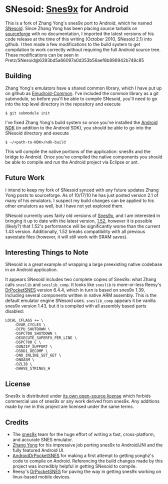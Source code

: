 SNesoid: [Snes9x][snes9x] for Android
===========================

This is a fork of Zhang Yong's snes9x port to Android, which he named [SNesoid][snesoid].  Since Zhang Yong has been placing source tarballs on [sourceforge](http://sourceforge.net/projects/androidemu/files/) with no documentation, I imported the latest versions of his code release at the time of this writing (October 2010, SNesoid 2.1) into github.  I then made a few modifications to the build system to get compilation to work correctly without requiring the full Android source tree. These modifications can be seen in Pretz/SNesoid@6393bd5a66097a0d353b56aef8b896942b748c85


Building
--------

Zhang Yong's emulators have a shared common library, which I have put up on github as [Emudroid-Common](http://github.com/Pretz/Emudroid-Common).  I've included the common library as a git submodule, so before you'll be able to compile SNesoid, you'll need to go into the top level directory in the repository and execute

    $ git submodule init

I've fixed Zhang Yong's build system so once you've installed the [Android NDK](http://developer.android.com/sdk/ndk/index.html) (in addition to the Android SDK), you should be able to go into the SNesoid directory and execute

    $ ~/<path-to-NDK>/ndk-build
    
This will compile the native portions of the application: snes9x and the bridge to Android.  Once you've compiled the native components you should be able to compile and run the Android project via Eclipse or ant.


Future Work
-----------

I intend to keep my fork of SNesoid synced with any future updates Zhang Yong posts to sourceforge.  As of 10/17/10 he has just posted version 2.1 of many of his emulators.  I suspect my build changes can be applied to his other emulators as well, but I have not yet explored them.

SNesoid currently uses fairly old versions of [Snes9x][snes9x], and I am interested in bringing it up to date with the latest version, [1.52](http://www.snes9x.com/phpbb2/viewtopic.php?t=4542), however it is possible (likely?) that 1.52's performance will be significantly worse than the current 1.43 version.  Additionally, 1.52 breaks compatibility with all previous savestate files (however, it will still work with SRAM saves).


Interesting Things to Note
--------------------------

SNesoid is a great example of wrapping a large preexisting native codebase in an Android application.

It appears SNesoid includes two complete copies of Snes9x: what Zhang calls `sneslib` and `sneslib_comp`.  It looks like `sneslib` is more-or-less Reesy's [DrPocketSNES][drpsnes] version 6.4.4, which in turn is based on snes9x 1.39, including several components written in native ARM assembly.  This is the default emulator engine SNesoid uses.  `sneslib_comp` appears it be vanilla snes9x version 1.43, but it is compiled with all assembly based parts disabled:

    LOCAL_CFLAGS += \
        -DVAR_CYCLES \
        -DCPU_SHUTDOWN \
        -DSPC700_SHUTDOWN \
        -DEXECUTE_SUPERFX_PER_LINE \
        -DSPC700_C \
        -DUNZIP_SUPPORT \
	    -DSDD1_DECOMP \
        -DNO_INLINE_SET_GET \
	    -DNOASM \
	    -DZLIB \
	    -DHAVE_STRINGS_H

License
-------

Snes9x is distributed under [its own open-source license](http://github.com/Pretz/SNesoid/blob/master/SNesoid/sneslib/snes9x.h#L21) which forbids commercial use of snes9x or any work derived from snes9x.  Any additions made by me in this project are licensed under the same terms.


Credits
-------

* The [snes9x][snes9x] team for the huge effort of writing a fast, cross-platform, and accurate SNES emulator.
* [Zhang Yong](http://www.appbrain.com/browse/dev/yongzh) for his impressive job porting snes9x to Android/JNI and the fully featured Android UI.
* [AndroidDrPocketSNES](http://code.google.com/p/androiddrpocketsnes/) for making a first attempt to getting yonghz's code to compile on Android.  Referencing the build changes made by this project was incredibly helpful in getting SNesoid to compile.
* Reesy's [DrPocketSNES][drpsnes] for paving the way in getting snes9x working on linux-based mobile devices.


[snes9x]: http://www.snes9x.com/ "Snes9x Homepage"
[snesoid]: http://www.appbrain.com/app/snesoid-(snes-emulator)/com.androidemu.snes "SNesoid on AppBrain"
[drpsnes]: http://reesy.gp32x.de/DrPocketSnes.html "DrPocketSNES"